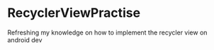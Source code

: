 # RecyclerViewPractise
Refreshing my knowledge on how to implement the recycler view on android dev
